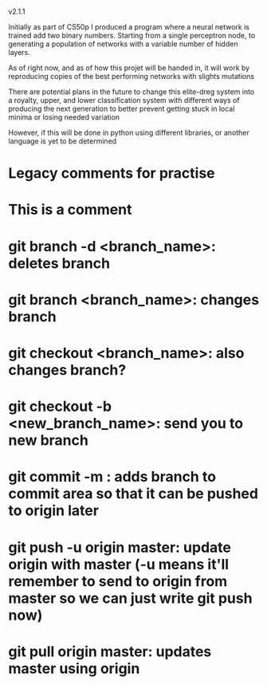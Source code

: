 v2.1.1

Initially as part of CS50p I produced a program where a neural network is trained add two binary numbers. Starting from a single perceptron node, to generating a population of networks with a variable number of hidden layers.

As of right now, and as of how this projet will be handed in, it will work by reproducing copies of the best performing networks with slights mutations

There are potential plans in the future to change this elite-dreg system into a royalty, upper, and lower classification system with different ways of producing the next generation to better prevent getting stuck in local minima or losing needed variation

However, if this will be done in python using different libraries, or another language is yet to be determined




# Legacy comments for practise

# This is a comment

# git branch -d <branch_name>: deletes branch

# git branch <branch_name>: changes branch

# git checkout <branch_name>: also changes branch?

# git checkout -b <new_branch_name>: send you to new branch

# git commit -m <message>: adds branch to commit area so that it can be pushed to origin later

# git push -u origin master: update origin with master (-u means it'll remember to send to origin from master so we can just write git push now)

# git pull origin master: updates master using origin